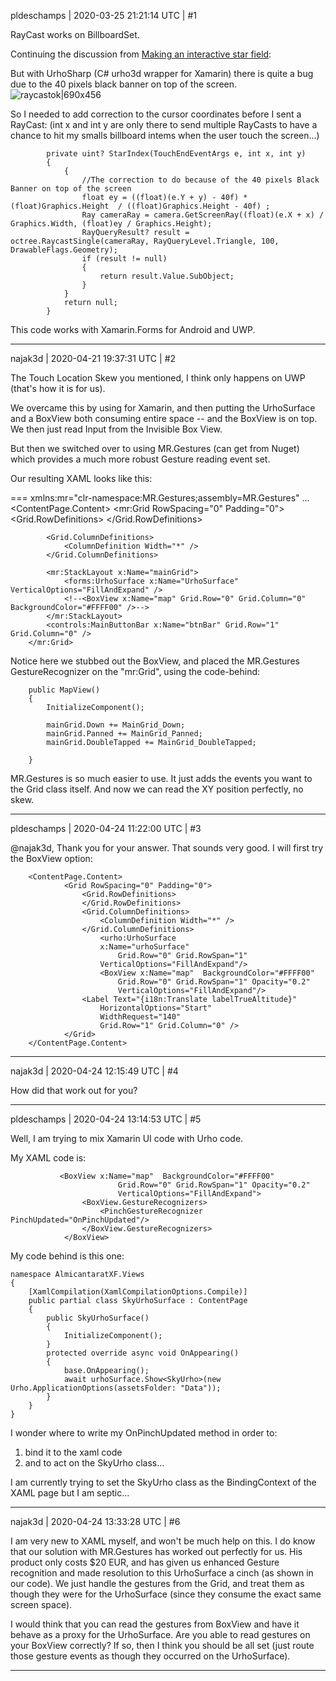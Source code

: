 pldeschamps | 2020-03-25 21:21:14 UTC | #1

RayCast works on BillboardSet.

Continuing the discussion from [Making an interactive star field](https://discourse.urho3d.io/t/making-an-interactive-star-field/5833/13):

But with UrhoSharp (C# urho3d wrapper for Xamarin) there is quite a bug due to the 40 pixels black banner on top of the screen.
![raycastok|690x456](upload://puyeixvGBj2x0qkqgHIgGALPaSR.png) 

So I needed to add correction to the cursor coordinates before I sent a RayCast:
(int x and int y are only there to send multiple RayCasts to have a chance to hit my smalls billboard intems when the user touch the screen...)
```
        private uint? StarIndex(TouchEndEventArgs e, int x, int y)
        {
            {
                //The correction to do because of the 40 pixels Black Banner on top of the screen
                float ey = ((float)(e.Y + y) - 40f) * (float)Graphics.Height  / ((float)Graphics.Height - 40f) ;
                Ray cameraRay = camera.GetScreenRay((float)(e.X + x) / Graphics.Width, (float)ey / Graphics.Height);
                RayQueryResult? result = octree.RaycastSingle(cameraRay, RayQueryLevel.Triangle, 100, DrawableFlags.Geometry);
                if (result != null)
                {
                    return result.Value.SubObject;
                }
            }
            return null;
        }
```
This code works with Xamarin.Forms for Android and UWP.

-------------------------

najak3d | 2020-04-21 19:37:31 UTC | #2

The Touch Location Skew you mentioned, I think only happens on UWP (that's how it is for us).

We overcame this by using <AbsoluteLayout> for Xamarin, and then putting the UrhoSurface and a BoxView both consuming entire space -- and the BoxView is on top.  We then just read Input from the Invisible Box View.

But then we switched over to using MR.Gestures (can get from Nuget) which provides a much more robust Gesture reading event set.

Our resulting XAML looks like this:

===
 xmlns:mr="clr-namespace:MR.Gestures;assembly=MR.Gestures"
...
<ContentPage.Content>
        <mr:Grid RowSpacing="0" Padding="0">
            <Grid.RowDefinitions>
                <RowDefinition Height="*" />
                <RowDefinition Height="55" />
            </Grid.RowDefinitions>

            <Grid.ColumnDefinitions>
                <ColumnDefinition Width="*" />
            </Grid.ColumnDefinitions>

            <mr:StackLayout x:Name="mainGrid">
                <forms:UrhoSurface x:Name="UrhoSurface" VerticalOptions="FillAndExpand" />
                <!--<BoxView x:Name="map" Grid.Row="0" Grid.Column="0" BackgroundColor="#FFFF00" />-->
            </mr:StackLayout>
            <controls:MainButtonBar x:Name="btnBar" Grid.Row="1" Grid.Column="0" />
        </mr:Grid>


Notice here we stubbed out the BoxView, and placed the MR.Gestures GestureRecognizer on the "mr:Grid", using the code-behind:

		public MapView()
		{
			InitializeComponent();

			mainGrid.Down += MainGrid_Down;
			mainGrid.Panned += MainGrid_Panned;
			mainGrid.DoubleTapped += MainGrid_DoubleTapped;

		}

MR.Gestures is so much easier to use.  It just adds the events you want to the Grid class itself.  And now we can read the XY position perfectly, no skew.

-------------------------

pldeschamps | 2020-04-24 11:22:00 UTC | #3

@najak3d,
Thank you for your answer. That sounds very good.
I will first try the BoxView option:
```
    <ContentPage.Content>
            <Grid RowSpacing="0" Padding="0">
                <Grid.RowDefinitions>
                </Grid.RowDefinitions>
                <Grid.ColumnDefinitions>
                    <ColumnDefinition Width="*" />
                </Grid.ColumnDefinitions>
                    <urho:UrhoSurface
                    x:Name="urhoSurface"
                        Grid.Row="0" Grid.RowSpan="1"
                    VerticalOptions="FillAndExpand"/>
                    <BoxView x:Name="map"  BackgroundColor="#FFFF00"
                        Grid.Row="0" Grid.RowSpan="1" Opacity="0.2"
                        VerticalOptions="FillAndExpand"/>     
                <Label Text="{i18n:Translate labelTrueAltitude}"
                    HorizontalOptions="Start"
                    WidthRequest="140"
                    Grid.Row="1" Grid.Column="0" />
            </Grid>
    </ContentPage.Content>
```

-------------------------

najak3d | 2020-04-24 12:15:49 UTC | #4

How did that work out for you?

-------------------------

pldeschamps | 2020-04-24 13:14:53 UTC | #5

Well, I am trying to mix Xamarin UI code with Urho code.

My XAML code is:
```
           <BoxView x:Name="map"  BackgroundColor="#FFFF00"
                        Grid.Row="0" Grid.RowSpan="1" Opacity="0.2"
                        VerticalOptions="FillAndExpand">
                <BoxView.GestureRecognizers>
                    <PinchGestureRecognizer PinchUpdated="OnPinchUpdated"/>
                </BoxView.GestureRecognizers>
            </BoxView>
```
My code behind is this one:
```
namespace AlmicantaratXF.Views
{
    [XamlCompilation(XamlCompilationOptions.Compile)]
    public partial class SkyUrhoSurface : ContentPage
    {
        public SkyUrhoSurface()
        {
            InitializeComponent();
        }
        protected override async void OnAppearing()
        {
            base.OnAppearing();
            await urhoSurface.Show<SkyUrho>(new Urho.ApplicationOptions(assetsFolder: "Data"));
        }
    }
}
```
I wonder where to write my OnPinchUpdated method in order to:
1. bind it to the xaml code
2. and to act on the SkyUrho class...

I am currently trying to set the SkyUrho class as the BindingContext of the XAML page but I am septic...

-------------------------

najak3d | 2020-04-24 13:33:28 UTC | #6

I am very new to XAML myself, and won't be much help on this.  I do know that our solution with MR.Gestures has worked out perfectly for us.   His product only costs $20 EUR, and has given us enhanced Gesture recognition and made resolution to this UrhoSurface a cinch (as shown in our code).  We just handle the gestures from the Grid, and treat them as though they were for the UrhoSurface (since they consume the exact same screen space).

I would think that you can read the gestures from BoxView and have it behave as a proxy for the UrhoSurface.  Are you able to read gestures on your BoxView correctly?  If so, then I think you should be all set (just route those gesture events as though they occurred on the UrhoSurface).

-------------------------

